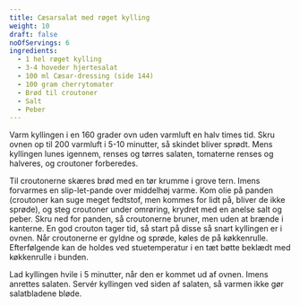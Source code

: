 ```yaml
---
title: Cæsarsalat med røget kylling
weight: 10
draft: false
noOfServings: 6
ingredients:
  - 1 hel røget kylling
  - 3-4 hoveder hjertesalat
  - 100 ml Cæsar-dressing (side 144)
  - 100 gram cherrytomater
  - Brød til croutoner
  - Salt
  - Peber
---
```


Varm kyllingen i en 160 grader ovn uden varmluft en halv times tid. Skru
ovnen op til 200 varmluft i 5-10 minutter, så skindet bliver sprødt.
Mens kyllingen lunes igennem, renses og tørres salaten, tomaterne renses
og halveres, og croutoner forberedes.

Til croutonerne skæres brød med en tør krumme i grove tern. Imens
forvarmes en slip-let-pande over middelhøj varme. Kom olie på panden
(croutoner kan suge meget fedtstof, men kommes for lidt på, bliver de
ikke sprøde), og steg croutoner under omrøring, krydret med en anelse
salt og peber. Skru ned for panden, så croutonerne bruner, men uden at
brænde i kanterne. En god crouton tager tid, så start på disse så snart
kyllingen er i ovnen. Når croutonerne er gyldne og sprøde, køles de på
køkkenrulle. Efterfølgende kan de holdes ved stuetemperatur i en tæt
bøtte beklædt med køkkenrulle i bunden.

Lad kyllingen hvile i 5 minutter, når den er kommet ud af ovnen. Imens
anrettes salaten. Servér kyllingen ved siden af salaten, så varmen ikke
gør salatbladene bløde.


